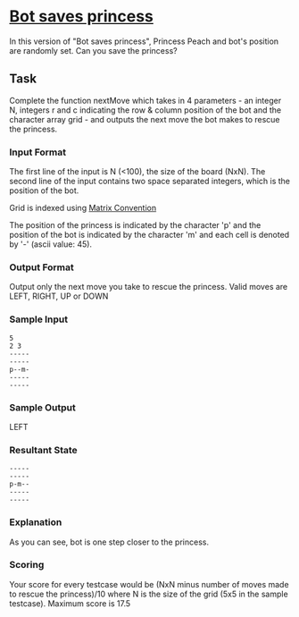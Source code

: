 ﻿# [Bot saves princess](https://www.hackerrank.com/challenges/saveprincess2)

In this version of "Bot saves princess", Princess Peach and bot's position are randomly set. Can you save the princess?

## Task

Complete the function nextMove which takes in 4 parameters - an integer N, integers r and c indicating the row & column position of the bot and the character array grid - and outputs the next move the bot makes to rescue the princess.

### Input Format

The first line of the input is N (<100), the size of the board (NxN). The second line of the input contains two space separated integers, which is the position of the bot.

Grid is indexed using [Matrix Convention](https://www.hackerrank.com/scoring/board-convention)

The position of the princess is indicated by the character 'p' and the position of the bot is indicated by the character 'm' and each cell is denoted by '-' (ascii value: 45).

### Output Format

Output only the next move you take to rescue the princess. Valid moves are LEFT, RIGHT, UP or DOWN

### Sample Input

    5
    2 3
    -----
    -----
    p--m-
    -----
    -----

### Sample Output

LEFT

### Resultant State

    -----
    -----
    p-m--
    -----
    -----

### Explanation

As you can see, bot is one step closer to the princess.

### Scoring

Your score for every testcase would be (NxN minus number of moves made to rescue the princess)/10 where N is the size of the grid (5x5 in the sample testcase). Maximum score is 17.5